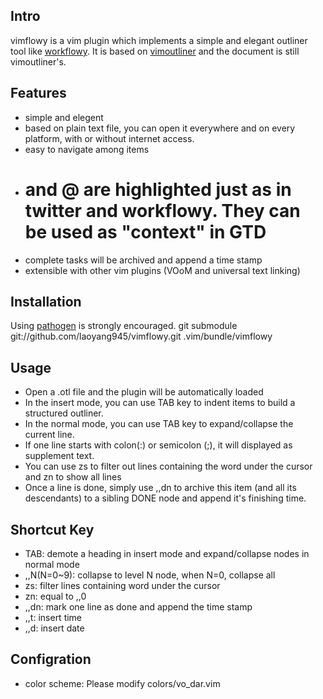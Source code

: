 ## Intro
vimflowy is a vim plugin which implements a simple and elegant outliner tool like [workflowy](http://www.workflowy.com). It is based on [vimoutliner](http://www.github.com/vimoutliner/vimoutliner) and the document is still vimoutliner's.

## Features
- simple and elegent
- based on plain text file, you can open it everywhere and on every platform, with or without internet access.
- easy to navigate among items
- # and @ are highlighted just as in twitter and workflowy. They can be used as "context" in GTD
- complete tasks will be archived and append a time stamp
- extensible with other vim plugins (VOoM and universal text linking)

## Installation  
Using [pathogen](http://www.github.com/tpope/vim-pathogen) is strongly encouraged. 
	git submodule git://github.com/laoyang945/vimflowy.git .vim/bundle/vimflowy

## Usage
- Open a .otl file and the plugin will be automatically loaded
- In the insert mode, you can use TAB key to indent items to build a structured outliner.
- In the normal mode, you can use TAB key to expand/collapse the current line.
- If one line starts with colon(:) or semicolon (;), it will displayed as supplement text.
- You can use zs to filter out lines containing the word under the cursor and zn to show all lines
- Once a line is done, simply use ,,dn to archive this item (and all its descendants) to a sibling DONE node and append it's finishing time.

## Shortcut Key
- TAB: demote a heading in insert mode and expand/collapse nodes in normal mode
- ,,N(N=0~9): collapse to level N node, when N=0, collapse all
- zs: filter lines containing word under the cursor
- zn: equal to ,,0
- ,,dn: mark one line as done and append the time stamp
- ,,t: insert time
- ,,d: insert date

## Configration
- color scheme: Please modify colors/vo\_dar.vim
